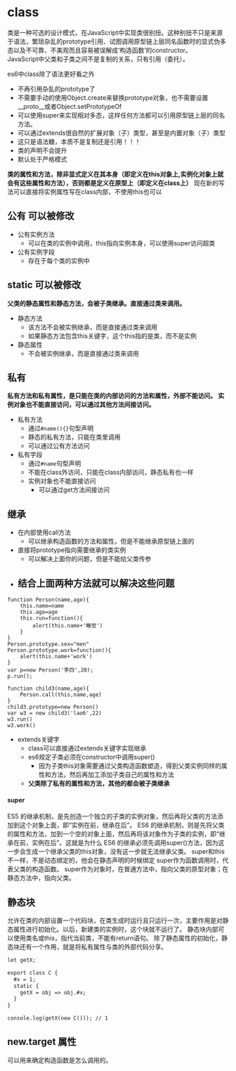 # class
类是一种可选的设计模式，在JavaScript中实现类很别扭。这种别扭不只是来源于语法，繁琐杂乱的prototype引用、试图调用原型链上层同名函数时的显式伪多态以及不可靠、不美观而且容易被误解成‘构造函数’的constructor。  
JavaScript中父类和子类之间不是复制的关系，只有引用（委托）。  

es6中class除了语法更好看之外
- 不再引用杂乱的prototype了
- 不需要手动的使用Object.create来替换prototype对象，也不需要设置__proto__或者Object.setPrototypeOf
- 可以使用super来实现相对多态，这样任何方法都可以引用原型链上层的同名方法。
- 可以通过extends很自然的扩展对象（子）类型，甚至是内置对象（子）类型
- 这只是语法糖，本质不是复制还是引用！！！
- 类的声明不会提升
- 默认处于严格模式

**类的属性和方法，除非显式定义在其本身（即定义在this对象上,实例化对象上就会有这些属性和方法），否则都是定义在原型上（即定义在class上）**
现在新的写法可以直接将实例属性写在class内部，不使用this也可以
## 公有 可以被修改

- 公有实例方法 
   - 可以在类的实例中调用，this指向实例本身，可以使用super访问超类
- 公有实例字段 
   - 存在于每个类的实例中
## static 可以被修改
**父类的静态属性和静态方法，会被子类继承。直接通过类来调用。**

- 静态方法 
   - 该方法不会被实例继承，而是直接通过类来调用
   - 如果静态方法包含this关键字，这个this指的是类，而不是实例
- 静态属性 
   - 不会被实例继承，而是直接通过类来调用
## 私有
**私有方法和私有属性，是只能在类的内部访问的方法和属性，外部不能访问。**
**实例对象也不能直接访问，可以通过其他方法间接访问。**

- 私有方法 
   - 通过`#name(){}`句型声明	
   - 静态的私有方法，只能在类里调用
   - 可以通过公有方法访问
- 私有字段 
   - 通过`#name`句型声明
   - 不能在class外访问，只能在class内部访问，静态私有也一样
   - 实例对象也不能直接访问
      - 可以通过get方法间接访问
## 继承

- 在内部使用call方法 
   - 可以继承构造函数的方法和属性，但是不能继承原型链上面的
- 直接将prototype指向需要继承的类实例 
   - 可以解决上面你的问题，但是不能给父类传参
- 结合上面两种方法就可以解决这些问题 
   -  
```
function Person(name,age){
    this.name=name
    this.age=age
    this.run=function(){
        alert(this.name+'睡觉')
    }
}
Person.prototype.sex="men"
Person.prototype.work=function(){
    alert(this.name+'work')
}
var p=new Person('李四',20);
p.run();

function child3(name,age){
    Person.call(this,name,age)
}
child3.prototype=new Person()
var w3 = new child3('lao6',22)
w3.run()
w3.work()
```
 

- extends关键字 
   - class可以直接通过extends关键字实现继承
   - es6规定子类必须在constructor中调用super() 
      - 因为子类this对象需要通过父类构造函数塑造，得到父类实例同样的属性和方法，然后再加工添加子类自己的属性和方法
   - **父类除了私有的属性和方法，其他的都会被子类继承**

#### super
ES5 的继承机制，是先创造一个独立的子类的实例对象，然后再将父类的方法添加到这个对象上面，即“实例在前，继承在后”。
ES6 的继承机制，则是先将父类的属性和方法，加到一个空的对象上面，然后再将该对象作为子类的实例，即“继承在前，实例在后”。这就是为什么 ES6 的继承必须先调用super()方法，因为这一步会生成一个继承父类的this对象，没有这一步就无法继承父类。
super和this不一样，不是动态绑定的，他会在静态声明的时候绑定
super作为函数调用时，代表父类的构造函数。
super作为对象时，在普通方法中，指向父类的原型对象；在静态方法中，指向父类。

## 静态块
允许在类的内部设置一个代码块，在类生成时运行且只运行一次，主要作用是对静态属性进行初始化。以后，新建类的实例时，这个块就不运行了。
静态块内部可以使用类名或this，指代当前类，不能有return语句。
除了静态属性的初始化，静态块还有一个作用，就是将私有属性与类的外部代码分享。
```markdown
let getX;

export class C {
  #x = 1;
  static {
    getX = obj => obj.#x;
  }
}

console.log(getX(new C())); // 1
```

## new.target 属性
可以用来确定构造函数是怎么调用的。

